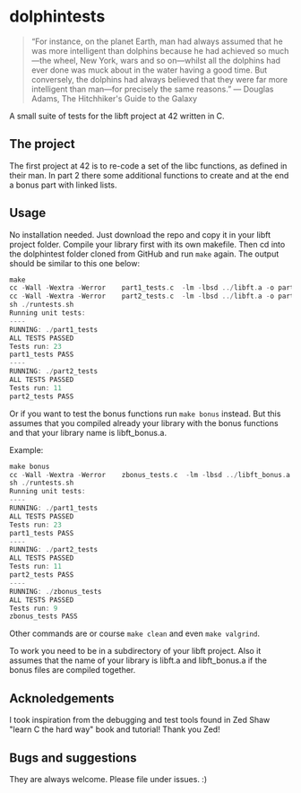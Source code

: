 # dolphintests

> “For instance, on the planet Earth, man had always assumed that he was more intelligent than dolphins because he had achieved so much—the wheel, New York, wars and so on—whilst all the dolphins had ever done was muck about in the water having a good time. But conversely, the dolphins had always believed that they were far more intelligent than man—for precisely the same reasons.” ― Douglas Adams, The Hitchhiker's Guide to the Galaxy 

A small suite of tests for the libft project at 42 written in C.

## The project
The first project at 42 is to re-code a set of the libc functions, as defined in their man. In part 2 there some additional functions to create and at the end a bonus part with linked lists. 

## Usage
No installation needed. 
Just download the repo and copy it in your libft project folder. Compile your library first with its own makefile. Then cd into the dolphintest folder cloned from GitHub and run `make` again. The output should be similar to this one below:

```c
make      
cc -Wall -Wextra -Werror    part1_tests.c  -lm -lbsd ../libft.a -o part1_tests
cc -Wall -Wextra -Werror    part2_tests.c  -lm -lbsd ../libft.a -o part2_tests
sh ./runtests.sh
Running unit tests:
----
RUNNING: ./part1_tests
ALL TESTS PASSED
Tests run: 23
part1_tests PASS
----
RUNNING: ./part2_tests
ALL TESTS PASSED
Tests run: 11
part2_tests PASS
```

Or if you want to test the bonus functions run `make bonus` instead. But this assumes that you compiled already your library with the bonus functions and that your library name is libft_bonus.a.

Example:

```c
make bonus
cc -Wall -Wextra -Werror    zbonus_tests.c  -lm -lbsd ../libft_bonus.a -o zbonus_tests
sh ./runtests.sh
Running unit tests:
----
RUNNING: ./part1_tests
ALL TESTS PASSED
Tests run: 23
part1_tests PASS
----
RUNNING: ./part2_tests
ALL TESTS PASSED
Tests run: 11
part2_tests PASS
----
RUNNING: ./zbonus_tests
ALL TESTS PASSED
Tests run: 9
zbonus_tests PASS
```

Other commands are or course `make clean` and even `make valgrind`. 

To work you need to be in a subdirectory of your libft project.
Also it assumes that the name of your library is libft.a and libft_bonus.a if the bonus files are compiled together.

## Acknoledgements
I took inspiration from the debugging and test tools found in Zed Shaw "learn C the hard way" book and tutorial! Thank you Zed!

## Bugs and suggestions
They are always welcome. Please file under issues. :)

